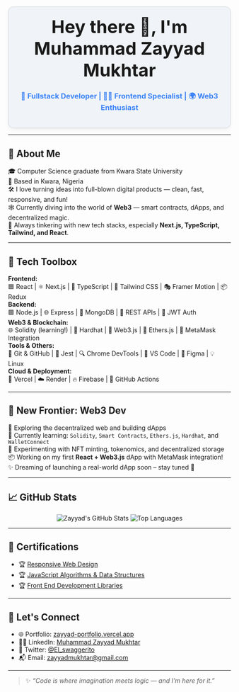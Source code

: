 <div align="center" style="padding: 20px; background-color: #f0f4f8; border-radius: 12px; border: 1px solid #d1d5db; box-shadow: 0 4px 8px rgba(0,0,0,0.05);">

  <h1 style="margin: 0; font-size: 2.5rem;">Hey there 👋, I'm Muhammad Zayyad Mukhtar</h1>
  <h3 style="color: #3b82f6;">🚀 Fullstack Developer | 👨‍💻 Frontend Specialist | 🌍 Web3 Enthusiast</h3>

</div>


---

## 🧠 About Me

🎓 Computer Science graduate from Kwara State University  
📍 Based in Kwara, Nigeria  
🛠 I love turning ideas into full-blown digital products — clean, fast, responsive, and fun!  
🕸 Currently diving into the world of **Web3** — smart contracts, dApps, and decentralized magic.  
🧪 Always tinkering with new tech stacks, especially **Next.js, TypeScript, Tailwind, and React**.

---

## 🔨 Tech Toolbox

**Frontend:**  
🟦 React | ⚛️ Next.js | 🔷 TypeScript | 🎨 Tailwind CSS | 🎭 Framer Motion | 📦 Redux  
**Backend:**  
🟩 Node.js | 🌐 Express | 🌿 MongoDB | 🔌 REST APIs | 🔐 JWT Auth  
**Web3 & Blockchain:**  
🌐 Solidity (learning!) | 🧱 Hardhat | 📡 Web3.js | 🔗 Ethers.js | 🦊 MetaMask Integration  
**Tools & Others:**  
🐙 Git & GitHub | 🧪 Jest | 🔍 Chrome DevTools | 🔧 VS Code | 🌈 Figma | 💡 Linux  
**Cloud & Deployment:**  
🔄 Vercel | ☁️ Render | 🔥 Firebase | 🚀 GitHub Actions

---

## 💎 New Frontier: Web3 Dev

🔐 Exploring the decentralized web and building dApps  
🧠 Currently learning: `Solidity`, `Smart Contracts`, `Ethers.js`, `Hardhat`, and `WalletConnect`  
💼 Experimenting with NFT minting, tokenomics, and decentralized storage  
📦 Working on my first **React + Web3.js** dApp with MetaMask integration!  
✨ Dreaming of launching a real-world dApp soon – stay tuned 👀

---

## 📈 GitHub Stats

<p align="center">
  <img src="https://github-readme-stats.vercel.app/api?username=El-swaggerito&show_icons=true&theme=radical" alt="Zayyad's GitHub Stats" />
  <img src="https://github-readme-stats.vercel.app/api/top-langs/?username=El-swaggerito&layout=compact&theme=radical" alt="Top Languages" />
</p>

---

## 🧰 Certifications

- 🏆 [Responsive Web Design](https://www.freecodecamp.org/certification/El-swaggerito/responsive-web-design)
- 🏆 [JavaScript Algorithms & Data Structures](https://www.freecodecamp.org/certification/El-swaggerito/javascript-algorithms-and-data-structures)
- 🏆 [Front End Development Libraries](https://www.freecodecamp.org/certification/El-swaggerito/front-end-development-libraries)

---

## 🤝 Let's Connect

- 🌐 Portfolio: [zayyad-portfolio.vercel.app](https://zayyad-portfolio.vercel.app)  
- 🧑‍💼 LinkedIn: [Muhammad Zayyad Mukhtar](https://www.linkedin.com/in/muhammad-zayyad-mukhtar-203a73227)  
- 💬 Twitter: [@El_swaggerito](https://twitter.com/)  
- 📬 Email: zayyadmukhtar@gmail.com

---

> ✨ _“Code is where imagination meets logic — and I’m here for it.”_


